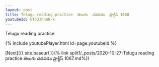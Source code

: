 ```yaml
---
layout: post
title: Telugu reading practice  తెలుగు  చదవడం  ప్రాక్టీస్ 1068
youtubeId: UT53zhnnN-k
---
```

 
 
Telugu reading practice
 
 
 
 
 


{% include youtubePlayer.html id=page.youtubeId %}
 
[Next]({{ site.baseurl }}{% link  split1/_posts/2020-10-27-Telugu reading practice  తెలుగు  చదవడం  ప్రాక్టీస్ 1067.md%})
 
